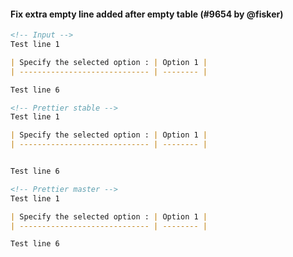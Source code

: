 #### Fix extra empty line added after empty table (#9654 by @fisker)

<!-- prettier-ignore -->
```markdown
<!-- Input -->
Test line 1

| Specify the selected option : | Option 1 |
| ----------------------------- | -------- |

Test line 6

<!-- Prettier stable -->
Test line 1

| Specify the selected option : | Option 1 |
| ----------------------------- | -------- |


Test line 6

<!-- Prettier master -->
Test line 1

| Specify the selected option : | Option 1 |
| ----------------------------- | -------- |

Test line 6
```
